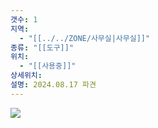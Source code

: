 ```yaml
---
갯수: 1
지역:
  - "[[../../ZONE/사무실|사무실]]"
종류: "[[도구]]"
위치:
  - "[[사용중]]"
상세위치: 
설명: 2024.08.17 파견
---
```

![](http://192.168.50.22/devices/240817_IMG_0122.jpg)